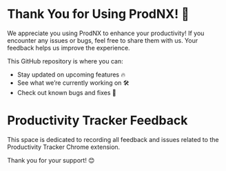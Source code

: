 # Thank You for Using ProdNX! 🚀

We appreciate you using ProdNX to enhance your productivity! If you encounter any issues or bugs, feel free to share them with us. Your feedback helps us improve the experience.

This GitHub repository is where you can:
- Stay updated on upcoming features 🔥
- See what we’re currently working on 🛠️
- Check out known bugs and fixes 🐛

# Productivity Tracker Feedback
This space is dedicated to recording all feedback and issues related to the Productivity Tracker Chrome extension.

Thank you for your support! 😊

